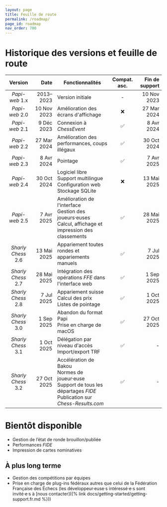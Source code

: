 ```yaml
---
layout: page
title: Feuille de route
permalink: /roadmap/
page_id: roadmap
nav_order: 700
---
```


# Historique des versions et feuille de route

|      Version       |        Date | Fonctionnalités                                                                                                                    | Compat.<br/>asc. | Fin de support |
|:------------------:|------------:|------------------------------------------------------------------------------------------------------------------------------------|:----------------:|---------------:|
|   _Papi-web_ 1.x   |   2013–2023 | Version initiale                                                                                                                   |        -         |    10 Nov 2023 |
|   _Papi-web_ 2.0   | 10 Nov 2023 | Amélioration des écrans d'affichage                                                                                                |        ❌         |    27 Mar 2024 |
|   _Papi-web_ 2.1   |  9 Déc 2023 | Connexion à _ChessEvent_                                                                                                           |        ✅         |     8 Avr 2024 |
|   _Papi-web_ 2.2   | 27 Mar 2024 | Amélioration des performances, coups illégaux                                                                                      |        ✅         |    30 Oct 2024 |
|   _Papi-web_ 2.3   |  8 Avr 2024 | Pointage                                                                                                                           |        ✅         |     7 Avr 2025 |
|   _Papi-web_ 2.4   | 30 Oct 2024 | Logiciel libre<br/>Support multilingue<br/>Configuration web<br/>Stockage SQLite                                                   |        ❌         |    13 Mai 2025 |
|   _Papi-web_ 2.5   |  7 Avr 2025 | Amélioration de l'interface<br/>Gestion des joueurs·euses<br/>Calcul, affichage et impression des classements                      |        ✅         |    28 Mai 2025 |
| _Sharly Chess_ 2.6 | 13 Mai 2025 | Appariement toutes rondes et appariements manuels                                                                                  |        ✅         |     7 Jul 2025 |
| _Sharly Chess_ 2.7 | 28 Mai 2025 | Intégration des opérations _FFE_ dans l'interface web                                                                              |        ✅         |     1 Sep 2025 |
| _Sharly Chess_ 2.8 |  7 Jul 2025 | Appariement suisse<br/>Calcul des prix<br/>Listes de pointage                                                                      |        ✅         |     1 Oct 2025 |
| _Sharly Chess_ 3.0 |  1 Sep 2025 | Abandon du format Papi<br/>Prise en charge de macOS                                                                                |        ✅         |    27 Oct 2025 |
| _Sharly Chess_ 3.1 |  1 Oct 2025 | Délégation par niveau d'accès<br/>Import/export TRF                                                                                |        ✅         |              - |
| _Sharly Chess_ 3.2 | 27 Oct 2025 | Accélération de Bakou<br/>Normes de joueur·euse<br/>Support de tous les départages _FIDE_<br/>Publication sur _Chess-Results.com_ |        ✅         |              - |

# Bientôt disponible

* Gestion de l’état de ronde brouillon/publiée
* Performances _FIDE_
* Impression de cartes nominatives

## À plus long terme

* Gestion des compétitions par équipes
* Prise en charge de plug-ins fédéraux autres que celui de la Fédération Française des Échecs (les développeur·euse·s intéressé·e·s sont invité·e·s à [nous contacter]({% link docs/getting-started/getting-support.fr.md %}))
